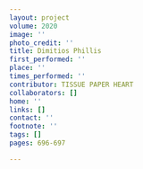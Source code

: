 ```yaml
---
layout: project
volume: 2020
image: ''
photo_credit: ''
title: Dimitios Phillis
first_performed: ''
place: ''
times_performed: ''
contributor: TISSUE PAPER HEART
collaborators: []
home: ''
links: []
contact: ''
footnote: ''
tags: []
pages: 696-697

---
```




